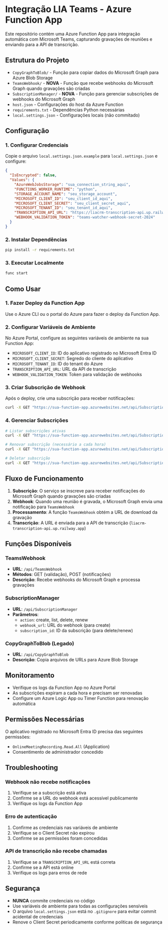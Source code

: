 # Integração LIA Teams - Azure Function App

Este repositório contém uma Azure Function App para integração automática com Microsoft Teams, capturando gravações de reuniões e enviando para a API de transcrição.

## Estrutura do Projeto

- `CopyGraphToBlob/` - Função para copiar dados do Microsoft Graph para Azure Blob Storage
- `TeamsWebhook/` - **NOVA** - Função que recebe webhooks do Microsoft Graph quando gravações são criadas
- `SubscriptionManager/` - **NOVA** - Função para gerenciar subscrições de webhooks do Microsoft Graph
- `host.json` - Configurações do host da Azure Function
- `requirements.txt` - Dependências Python necessárias
- `local.settings.json` - Configurações locais (não commitado)

## Configuração

### 1. Configurar Credenciais

Copie o arquivo `local.settings.json.example` para `local.settings.json` e configure:

```json
{
  "IsEncrypted": false,
  "Values": {
    "AzureWebJobsStorage": "sua_connection_string_aqui",
    "FUNCTIONS_WORKER_RUNTIME": "python",
    "STORAGE_ACCOUNT_NAME": "seu_storage_account",
    "MICROSOFT_CLIENT_ID": "seu_client_id_aqui",
    "MICROSOFT_CLIENT_SECRET": "seu_client_secret_aqui",
    "MICROSOFT_TENANT_ID": "seu_tenant_id_aqui",
    "TRANSCRIPTION_API_URL": "https://liacrm-transcription-api.up.railway.app/api/transcribe",
    "WEBHOOK_VALIDATION_TOKEN": "teams-watcher-webhook-secret-2024"
  }
}
```

### 2. Instalar Dependências

```bash
pip install -r requirements.txt
```

### 3. Executar Localmente

```bash
func start
```

## Como Usar

### 1. Fazer Deploy da Function App

Use o Azure CLI ou o portal do Azure para fazer o deploy da Function App.

### 2. Configurar Variáveis de Ambiente

No Azure Portal, configure as seguintes variáveis de ambiente na sua Function App:

- `MICROSOFT_CLIENT_ID`: ID do aplicativo registrado no Microsoft Entra ID
- `MICROSOFT_CLIENT_SECRET`: Segredo do cliente do aplicativo
- `MICROSOFT_TENANT_ID`: ID do tenant do Azure
- `TRANSCRIPTION_API_URL`: URL da API de transcrição
- `WEBHOOK_VALIDATION_TOKEN`: Token para validação de webhooks

### 3. Criar Subscrição de Webhook

Após o deploy, crie uma subscrição para receber notificações:

```bash
curl -X GET "https://sua-function-app.azurewebsites.net/api/SubscriptionManager?action=create&webhook_url=https://sua-function-app.azurewebsites.net/api/TeamsWebhook"
```

### 4. Gerenciar Subscrições

```bash
# Listar subscrições ativas
curl -X GET "https://sua-function-app.azurewebsites.net/api/SubscriptionManager?action=list"

# Renovar subscrição (necessário a cada hora)
curl -X GET "https://sua-function-app.azurewebsites.net/api/SubscriptionManager?action=renew&subscription_id=SEU_SUBSCRIPTION_ID"

# Deletar subscrição
curl -X GET "https://sua-function-app.azurewebsites.net/api/SubscriptionManager?action=delete&subscription_id=SEU_SUBSCRIPTION_ID"
```

## Fluxo de Funcionamento

1. **Subscrição**: O serviço se inscreve para receber notificações do Microsoft Graph quando gravações são criadas
2. **Webhook**: Quando uma reunião é gravada, o Microsoft Graph envia uma notificação para `TeamsWebhook`
3. **Processamento**: A função `TeamsWebhook` obtém a URL de download da gravação
4. **Transcrição**: A URL é enviada para a API de transcrição (`liacrm-transcription-api.up.railway.app`)

## Funções Disponíveis

### TeamsWebhook
- **URL**: `/api/TeamsWebhook`
- **Métodos**: GET (validação), POST (notificações)
- **Descrição**: Recebe webhooks do Microsoft Graph e processa gravações

### SubscriptionManager
- **URL**: `/api/SubscriptionManager`
- **Parâmetros**:
  - `action`: create, list, delete, renew
  - `webhook_url`: URL do webhook (para create)
  - `subscription_id`: ID da subscrição (para delete/renew)

### CopyGraphToBlob (Legado)
- **URL**: `/api/CopyGraphToBlob`
- **Descrição**: Copia arquivos de URLs para Azure Blob Storage

## Monitoramento

- Verifique os logs da Function App no Azure Portal
- As subscrições expiram a cada hora e precisam ser renovadas
- Configure um Azure Logic App ou Timer Function para renovação automática

## Permissões Necessárias

O aplicativo registrado no Microsoft Entra ID precisa das seguintes permissões:
- `OnlineMeetingRecording.Read.All` (Application)
- Consentimento de administrador concedido

## Troubleshooting

### Webhook não recebe notificações
1. Verifique se a subscrição está ativa
2. Confirme se a URL do webhook está acessível publicamente
3. Verifique os logs da Function App

### Erro de autenticação
1. Confirme as credenciais nas variáveis de ambiente
2. Verifique se o Client Secret não expirou
3. Confirme se as permissões foram concedidas

### API de transcrição não recebe chamadas
1. Verifique se a `TRANSCRIPTION_API_URL` está correta
2. Confirme se a API está online
3. Verifique os logs para erros de rede

## Segurança

- **NUNCA** commite credenciais no código
- Use variáveis de ambiente para todas as configurações sensíveis
- O arquivo `local.settings.json` está no `.gitignore` para evitar commit acidental de credenciais
- Renove o Client Secret periodicamente conforme políticas de segurança
